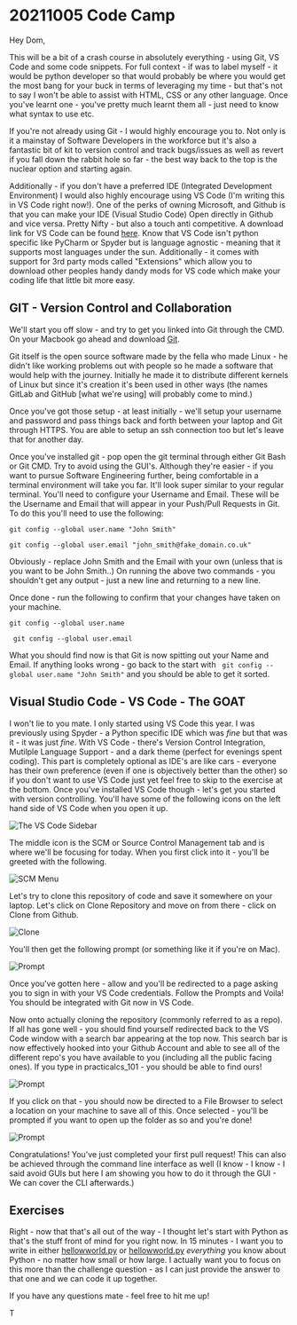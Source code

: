 # 20211005 Code Camp

Hey Dom,

This will be a bit of a crash course in absolutely everything - using Git, VS Code and some code snippets. For full context - if was to label myself - it would be python developer so that would probably be where you would get the most bang for your buck in terms of leveraging my time - but that's not to say I won't be able to assist with HTML, CSS or any other language. Once you've learnt one - you've pretty much learnt them all - just need to know what syntax to use etc.

If you're not already using Git - I would highly encourage you to. Not only is it a mainstay of Software Developers in the workforce but it's also a fantastic bit of kit to version control and track bugs/issues as well as revert if you fall down the rabbit hole so far - the best way back to the top is the nuclear option and starting again.

Additionally - if you don't have a preferred IDE (Integrated Development Environment) I would also highly encourage using VS Code (I'm writing this in VS Code right now!). One of the perks of owning Microsoft, and Github is that you can make your IDE (Visual Studio Code) Open directly in Github and vice versa. Pretty Nifty - but also a touch anti competitive. A download link for VS Code can be found [here](https://code.visualstudio.com/). Know that VS Code isn't python specific like PyCharm or Spyder but is language agnostic - meaning that it supports most languages under the sun. Additionally - it comes with support for 3rd party mods called "Extensions" which allow you to download other peoples handy dandy mods for VS code which make your coding life that little bit more easy.

## GIT - Version Control and Collaboration

We'll start you off slow - and try to get you linked into Git through the CMD.
On your Macbook go ahead and download [Git](https://git-scm.com/).

Git itself is the open source software made by the fella who made Linux - he didn't like working problems out with people so he made a software that would help with the journey. Initially he made it to distribute different kernels of Linux but since it's creation it's been used in other ways (the names GitLab and GitHub [what we're using] will probably come to mind.)

Once you've got those setup - at least initially - we'll setup your username and password and pass things back and forth between your laptop and Git through HTTPS. You are able to setup an ssh connection too but let's leave that for another day.

Once you've installed git - pop open the git terminal through either Git Bash or Git CMD. Try to avoid using the GUI's. Although they're easier - if you want to pursue Software Engineering further, being comfortable in a terminal environment will take you far. It'll look super similar to your regular terminal. You'll need to configure your Username and Email. These will be the Username and Email that will appear in your Push/Pull Requests in Git. To do this you'll need to use the following:

``` git config --global user.name "John Smith" ```

``` git config --global user.email "john_smith@fake_domain.co.uk" ```

Obviously - replace John Smith and the Email with your own (unless that is you want to be John Smith..) On running the above two commands - you shouldn't get any output - just a new line and returning to a new line.

Once done - run the following to confirm that your changes have taken on your machine.

``` git config --global user.name ```

``` git config --global user.email```

What you should find now is that Git is now spitting out your Name and Email. If anything looks wrong - go back to the start with ``` git config --global user.name "John Smith"``` and you should be able to get it sorted.

## Visual Studio Code - VS Code - The GOAT

I won't lie to you mate. I only started using VS Code this year. I was previously using Spyder - a Python specific IDE which was *fine* but that was it - it was just *fine*. With VS Code - there's Version Control Integration, Mutilple Language Support - and a dark theme (perfect for evenings spent coding). This part is completely optional as IDE's are like cars - everyone has their own preference (even if one is objectively better than the other) so if you don't want to use VS Code just yet feel free to skip to the exercise at the bottom. Once you've installed VS Code though - let's get you started with version controlling. You'll have some of the following icons on the left hand side of VS Code when you open it up. 

![The VS Code Sidebar](/source/2021_10/assetts/vs_code_bar.png?raw=true)

The middle icon is the SCM or Source Control Management tab and is where we'll be focusing for today. When you first click into it - you'll be greeted with the following.

![SCM Menu](/source/2021_10/assetts/scm.png?raw=true)

Let's try to clone this repository of code and save it somewhere on your laptop. Let's click on Clone Repository and move on from there - click on Clone from Github.

![Clone](/source/2021_10/assetts/clone.png?raw=true)

You'll then get the following prompt (or something like it if you're on Mac).

![Prompt](/source/2021_10/assetts/prompt.png?raw=true)

Once you've gotten here - allow and you'll be redirected to a page asking you to sign in with your VS Code credentials. Follow the Prompts and Voila! You should be integrated with Git now in VS Code.

Now onto actually cloning the repository (commonly referred to as a repo). If all has gone well - you should find yourself redirected back to the VS Code window with a search bar appearing at the top now. This search bar is now effectively hooked into your Github Account and able to see all of the different repo's you have available to you (including all the public facing ones). If you type in practicalcs_101 - you should be able to find ours!

![Prompt](/source/2021_10/assetts/practicalcs_101.png?raw=true)

If you click on that - you should now be directed to a File Browser to select a location on your machine to save all of this. Once selected - you'll be prompted if you want to open up the folder as so and you're done!

![Prompt](/source/2021_10/assetts/confirm.png?raw=true)

Congratulations! You've just completed your first pull request! This can also be achieved through the command line interface as well (I know - I know - I said avoid GUIs but here I am showing you how to do it through the GUI - We can cover the CLI afterwards.)

## Exercises

Right - now that that's all out of the way - I thought let's start with Python as that's the stuff front of mind for you right now. In 15 minutes - I want you to write in either [hellowworld.py](/source/2021_10/Python/helloworld.py) or [hellowworld.py](/source/2021_10/Python/helloworld.ipynb) *everything* you know about Python - no matter how small or how large. I actually want you to focus on this more than the challenge question - as I can just provide the answer to that one and we can code it up together.

If you have any questions mate - feel free to hit me up!

T